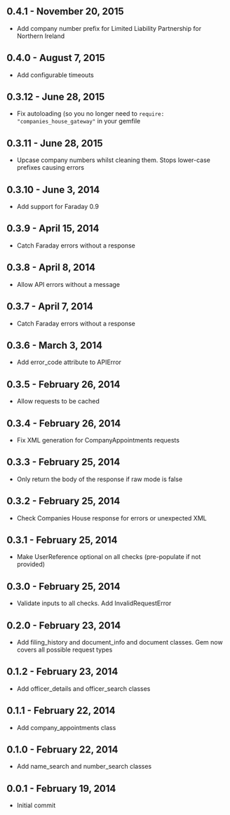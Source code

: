 ## 0.4.1 - November 20, 2015

- Add company number prefix for Limited Liability Partnership for Northern
  Ireland

## 0.4.0 - August 7, 2015

- Add configurable timeouts

## 0.3.12 - June 28, 2015

- Fix autoloading (so you no longer need to `require: "companies_house_gateway"`
  in your gemfile

## 0.3.11 - June 28, 2015

- Upcase company numbers whilst cleaning them. Stops lower-case prefixes
  causing errors

## 0.3.10 - June 3, 2014

- Add support for Faraday 0.9

## 0.3.9 - April 15, 2014

- Catch Faraday errors without a response

## 0.3.8 - April 8, 2014

- Allow API errors without a message

## 0.3.7 - April 7, 2014

- Catch Faraday errors without a response

## 0.3.6 - March 3, 2014

- Add error_code attribute to APIError

## 0.3.5 - February 26, 2014

- Allow requests to be cached

## 0.3.4 - February 26, 2014

- Fix XML generation for CompanyAppointments requests

## 0.3.3 - February 25, 2014

- Only return the body of the response if raw mode is false

## 0.3.2 - February 25, 2014

- Check Companies House response for errors or unexpected XML

## 0.3.1 - February 25, 2014

- Make UserReference optional on all checks (pre-populate if not provided)

## 0.3.0 - February 25, 2014

- Validate inputs to all checks. Add InvalidRequestError

## 0.2.0 - February 23, 2014

- Add filing_history and document_info and document classes. Gem now covers
  all possible request types

## 0.1.2 - February 23, 2014

- Add officer_details and officer_search classes

## 0.1.1 - February 22, 2014

- Add company_appointments class

## 0.1.0 - February 22, 2014

- Add name_search and number_search classes

## 0.0.1 - February 19, 2014

- Initial commit
